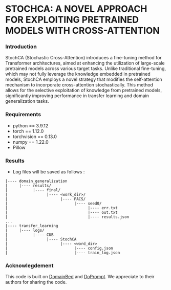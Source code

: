 # STOCHCA: A NOVEL APPROACH FOR EXPLOITING PRETRAINED MODELS WITH CROSS-ATTENTION

### Introduction
StochCA (Stochastic Cross-Attention) introduces a fine-tuning method for Transformer architectures, aimed at enhancing the utilization of large-scale pretrained models across various target tasks. Unlike traditional fine-tuning, which may not fully leverage the knowledge embedded in pretrained models, StochCA employs a novel strategy that modifies the self-attention mechanism to incorporate cross-attention stochastically. This method allows for the selective exploitation of knowledge from pretrained models, significantly improving performance in transfer learning and domain generalization tasks.

### Requirements
- python == 3.9.12
- torch == 1.12.0
- torchvision == 0.13.0
- numpy == 1.22.0
- Pillow

### Results
- Log files will be saved as follows :
```
|---- domain_generalization
|     |---- results/
|           |---- final/
|                 |---- <work_dir>/
|                       |---- PACS/
|                             |---- seed0/
|                                   |---- err.txt
|                                   |---- out.txt
|                                   |---- results.json
...
|---- transfer_learning
|     |---- logs/
|           |---- CUB
|                 |---- StochCA
|                       |---- <word_dir>
|                             |---- config.json
|                             |---- train_log.json
```
### Acknowlegdement

This code is built on [DomainBed](https://github.com/kakaobrain/miro/tree/main) and [DoPrompt](https://github.com/zhengzangw/DoPrompt/tree/main). We appreciate to their authors for sharing the code.

